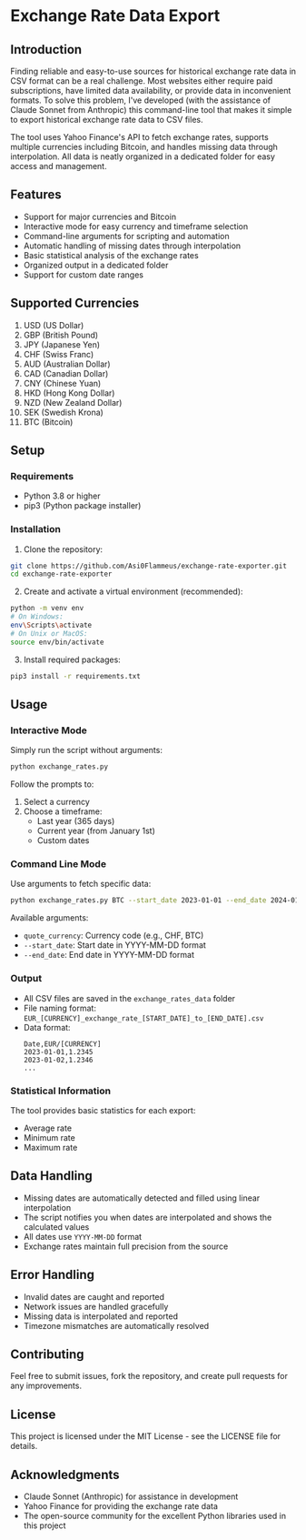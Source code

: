 # Exchange Rate Data Export

## Introduction

Finding reliable and easy-to-use sources for historical exchange rate data in CSV format can be a real challenge. Most websites either require paid subscriptions, have limited data availability, or provide data in inconvenient formats. To solve this problem, I've developed (with the assistance of Claude Sonnet from Anthropic) this command-line tool that makes it simple to export historical exchange rate data to CSV files.

The tool uses Yahoo Finance's API to fetch exchange rates, supports multiple currencies including Bitcoin, and handles missing data through interpolation. All data is neatly organized in a dedicated folder for easy access and management.

## Features

- Support for major currencies and Bitcoin
- Interactive mode for easy currency and timeframe selection
- Command-line arguments for scripting and automation
- Automatic handling of missing dates through interpolation
- Basic statistical analysis of the exchange rates
- Organized output in a dedicated folder
- Support for custom date ranges

## Supported Currencies

1. USD (US Dollar)
2. GBP (British Pound)
3. JPY (Japanese Yen)
4. CHF (Swiss Franc)
5. AUD (Australian Dollar)
6. CAD (Canadian Dollar)
7. CNY (Chinese Yuan)
8. HKD (Hong Kong Dollar)
9. NZD (New Zealand Dollar)
10. SEK (Swedish Krona)
11. BTC (Bitcoin)

## Setup

### Requirements

- Python 3.8 or higher
- pip3 (Python package installer)

### Installation

1. Clone the repository:

```bash
git clone https://github.com/Asi0Flammeus/exchange-rate-exporter.git
cd exchange-rate-exporter
```

2. Create and activate a virtual environment (recommended):

```bash
python -m venv env
# On Windows:
env\Scripts\activate
# On Unix or MacOS:
source env/bin/activate
```

3. Install required packages:

```bash
pip3 install -r requirements.txt
```

## Usage

### Interactive Mode

Simply run the script without arguments:

```bash
python exchange_rates.py
```

Follow the prompts to:

1. Select a currency
2. Choose a timeframe:
   - Last year (365 days)
   - Current year (from January 1st)
   - Custom dates

### Command Line Mode

Use arguments to fetch specific data:

```bash
python exchange_rates.py BTC --start_date 2023-01-01 --end_date 2024-01-01
```

Available arguments:

- `quote_currency`: Currency code (e.g., CHF, BTC)
- `--start_date`: Start date in YYYY-MM-DD format
- `--end_date`: End date in YYYY-MM-DD format

### Output

- All CSV files are saved in the `exchange_rates_data` folder
- File naming format: `EUR_[CURRENCY]_exchange_rate_[START_DATE]_to_[END_DATE].csv`
- Data format:
  ```
  Date,EUR/[CURRENCY]
  2023-01-01,1.2345
  2023-01-02,1.2346
  ...
  ```

### Statistical Information

The tool provides basic statistics for each export:

- Average rate
- Minimum rate
- Maximum rate

## Data Handling

- Missing dates are automatically detected and filled using linear interpolation
- The script notifies you when dates are interpolated and shows the calculated values
- All dates use `YYYY-MM-DD` format
- Exchange rates maintain full precision from the source

## Error Handling

- Invalid dates are caught and reported
- Network issues are handled gracefully
- Missing data is interpolated and reported
- Timezone mismatches are automatically resolved

## Contributing

Feel free to submit issues, fork the repository, and create pull requests for any improvements.

## License

This project is licensed under the MIT License - see the LICENSE file for details.

## Acknowledgments

- Claude Sonnet (Anthropic) for assistance in development
- Yahoo Finance for providing the exchange rate data
- The open-source community for the excellent Python libraries used in this project
